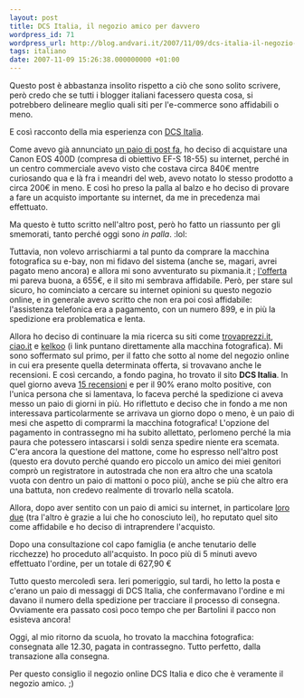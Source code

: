 ```yaml
---
layout: post
title: DCS Italia, il negozio amico per davvero
wordpress_id: 71
wordpress_url: http://blog.andvari.it/2007/11/09/dcs-italia-il-negozio-amico-per-davvero/
tags: italiano
date: 2007-11-09 15:26:38.000000000 +01:00
---
```

Questo post è abbastanza insolito rispetto a ciò che sono solito scrivere, però credo che se tutti i blogger italiani facessero questa cosa, si potrebbero delineare meglio quali siti per l'e-commerce sono affidabili o meno.

E così racconto della mia esperienza con <a href="http://www.dcsitalia.it/vetrina.html">DCS Italia</a>.

Come avevo già annunciato <a href="http://blog.andvari.it/2007/11/07/un-acquisto-importante-su-internet/">un paio di post fa</a>, ho deciso di acquistare una Canon EOS 400D (compresa di obiettivo EF-S 18-55) su internet, perché in un centro commerciale avevo visto che costava circa 840€ mentre curiosando qua e là fra i meandri del web, avevo notato lo stesso prodotto a circa 200€ in meno. E così ho preso la palla al balzo e ho deciso di provare a fare un acquisto importante su internet, da me in precedenza mai effettuato.

Ma questo è tutto scritto nell'altro post, però ho fatto un riassunto per gli smemorati, tanto perché oggi sono <em>in palla</em>. :lol:

Tuttavia, non volevo arrischiarmi a tal punto da comprare la macchina fotografica su e-bay, non mi fidavo del sistema (anche se, magari, avrei pagato meno ancora) e allora mi sono avventurato su pixmania.it ; <a href="http://www.pixmania.com/it/it/382587/art/canon/eos-400d-obiettivo-ef-s-1.html#">l'offerta</a> mi pareva buona, a 655€, e il sito mi sembrava affidabile. Però, per stare sul sicuro, ho cominciato a cercare su internet opinioni su questo negozio online, e in generale avevo scritto che non era poi così affidabile: l'assistenza telefonica era a pagamento, con un numero 899, e in più la spedizione era problematica e lenta.

Allora ho deciso di continuare la mia ricerca su siti come <a href="http://www.trovaprezzi.it/prezzo_fotocamere-digitali_canon_eos_400d.aspx">trovaprezzi.it</a>, <a href="http://www.ciao.it/sr/q-canon+eos+400d,tc-168438">ciao.it</a> e <a href="http://shopping.kelkoo.it/ctl/do/search?siteSearchQuery=canon+eos+400d&amp;fromform=true">kelkoo</a> (i link puntano direttamente alla macchina fotografica). Mi sono soffermato sul primo, per il fatto che sotto al nome del negozio online in cui era presente quella determinata offerta, si trovavano anche le recensioni. E così cercando, a fondo pagina, ho trovato il sito <strong>DCS Italia</strong>. In quel giorno aveva <a href="http://www.trovaprezzi.it/opinioni_negozio-dcsitalia.aspx">15 recensioni</a> e per il 90% erano molto positive, con l'unica persona che si lamentava, lo faceva perché la spedizione ci aveva messo un paio di giorni in più.
Ho riflettuto e deciso che in fondo a me non interessava particolarmente se arrivava un giorno dopo o meno, è un paio di mesi che aspetto di comprarmi la macchina fotografica! L'opzione del pagamento in contrassegno mi ha subito allettato, perlomeno perché la mia paura che potessero intascarsi i soldi senza spedire niente era scemata. C'era ancora la questione del mattone, come ho espresso nell'altro post (questo era dovuto perché quando ero piccolo un amico dei miei genitori comprò un registratore in autostrada che non era altro che una scatola vuota con dentro un paio di mattoni o poco più), anche se più che altro era una battuta, non credevo realmente di trovarlo nella scatola.

Allora, dopo aver sentito con un paio di amici su internet, in particolare <a href="http://www.ciemmerre.com/dblog/">loro</a> <a href="http://it.wikipedia.org/wiki/Utente:Valepert">due</a> (tra l'altro è grazie a lui che ho conosciuto lei), ho reputato quel sito come affidabile e ho deciso di intraprendere l'acquisto.

Dopo una consultazione col capo famiglia (e anche tenutario delle ricchezze) ho proceduto all'acquisto. In poco più di 5 minuti avevo effettuato l'ordine, per un totale di 627,90 €

Tutto questo mercoledì sera. Ieri pomeriggio, sul tardi, ho letto la posta e c'erano un paio di messaggi di DCS Italia, che confermavano l'ordine e mi davano il numero della spedizione per tracciare il processo di consegna. Ovviamente era passato così poco tempo che per Bartolini il pacco non esisteva ancora!

Oggi, al mio ritorno da scuola, ho trovato la macchina fotografica: consegnata alle 12.30, pagata in contrassegno. Tutto perfetto, dalla transazione alla consegna.

Per questo consiglio il negozio online DCS Italia e dico che è veramente il negozio amico. ;)
